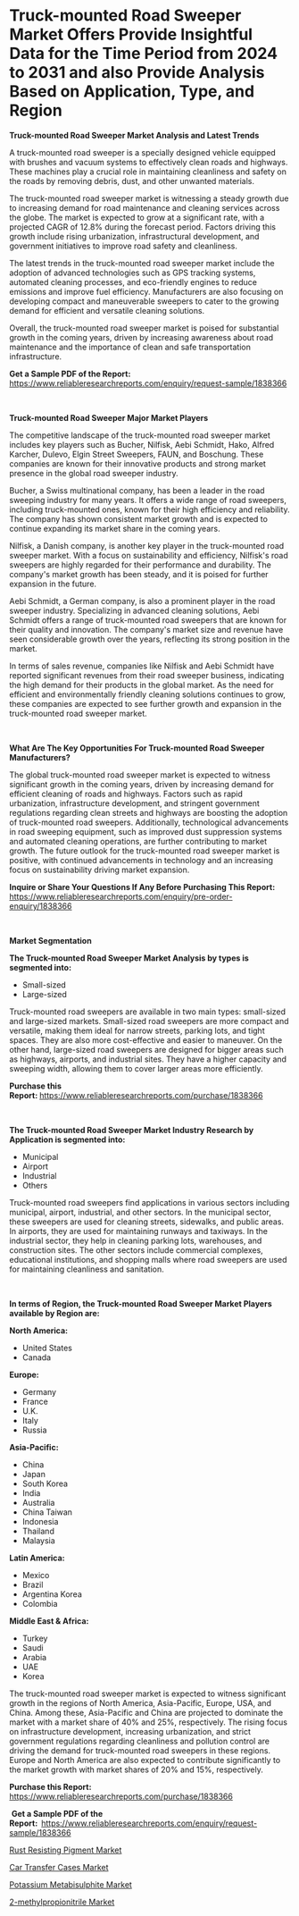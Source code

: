 <p><h1>Truck-mounted Road Sweeper Market Offers Provide Insightful Data for the Time Period from 2024 to 2031 and also Provide Analysis Based on Application, Type, and Region</h1></p><p><strong>Truck-mounted Road Sweeper Market Analysis and Latest Trends</strong></p>
<p><p>A truck-mounted road sweeper is a specially designed vehicle equipped with brushes and vacuum systems to effectively clean roads and highways. These machines play a crucial role in maintaining cleanliness and safety on the roads by removing debris, dust, and other unwanted materials.</p><p>The truck-mounted road sweeper market is witnessing a steady growth due to increasing demand for road maintenance and cleaning services across the globe. The market is expected to grow at a significant rate, with a projected CAGR of 12.8% during the forecast period. Factors driving this growth include rising urbanization, infrastructural development, and government initiatives to improve road safety and cleanliness.</p><p>The latest trends in the truck-mounted road sweeper market include the adoption of advanced technologies such as GPS tracking systems, automated cleaning processes, and eco-friendly engines to reduce emissions and improve fuel efficiency. Manufacturers are also focusing on developing compact and maneuverable sweepers to cater to the growing demand for efficient and versatile cleaning solutions.</p><p>Overall, the truck-mounted road sweeper market is poised for substantial growth in the coming years, driven by increasing awareness about road maintenance and the importance of clean and safe transportation infrastructure.</p></p>
<p><strong>Get a Sample PDF of the Report:&nbsp;</strong> <a href="https://www.reliableresearchreports.com/enquiry/request-sample/1838366">https://www.reliableresearchreports.com/enquiry/request-sample/1838366</a></p>
<p>&nbsp;</p>
<p><strong>Truck-mounted Road Sweeper Major Market Players</strong></p>
<p><p>The competitive landscape of the truck-mounted road sweeper market includes key players such as Bucher, Nilfisk, Aebi Schmidt, Hako, Alfred Karcher, Dulevo, Elgin Street Sweepers, FAUN, and Boschung. These companies are known for their innovative products and strong market presence in the global road sweeper industry.</p><p>Bucher, a Swiss multinational company, has been a leader in the road sweeping industry for many years. It offers a wide range of road sweepers, including truck-mounted ones, known for their high efficiency and reliability. The company has shown consistent market growth and is expected to continue expanding its market share in the coming years.</p><p>Nilfisk, a Danish company, is another key player in the truck-mounted road sweeper market. With a focus on sustainability and efficiency, Nilfisk's road sweepers are highly regarded for their performance and durability. The company's market growth has been steady, and it is poised for further expansion in the future.</p><p>Aebi Schmidt, a German company, is also a prominent player in the road sweeper industry. Specializing in advanced cleaning solutions, Aebi Schmidt offers a range of truck-mounted road sweepers that are known for their quality and innovation. The company's market size and revenue have seen considerable growth over the years, reflecting its strong position in the market.</p><p>In terms of sales revenue, companies like Nilfisk and Aebi Schmidt have reported significant revenues from their road sweeper business, indicating the high demand for their products in the global market. As the need for efficient and environmentally friendly cleaning solutions continues to grow, these companies are expected to see further growth and expansion in the truck-mounted road sweeper market.</p></p>
<p>&nbsp;</p>
<p><strong>What Are The Key Opportunities For Truck-mounted Road Sweeper Manufacturers?</strong></p>
<p><p>The global truck-mounted road sweeper market is expected to witness significant growth in the coming years, driven by increasing demand for efficient cleaning of roads and highways. Factors such as rapid urbanization, infrastructure development, and stringent government regulations regarding clean streets and highways are boosting the adoption of truck-mounted road sweepers. Additionally, technological advancements in road sweeping equipment, such as improved dust suppression systems and automated cleaning operations, are further contributing to market growth. The future outlook for the truck-mounted road sweeper market is positive, with continued advancements in technology and an increasing focus on sustainability driving market expansion.</p></p>
<p><strong>Inquire or Share Your Questions If Any Before Purchasing This Report:</strong> <a href="https://www.reliableresearchreports.com/enquiry/pre-order-enquiry/1838366">https://www.reliableresearchreports.com/enquiry/pre-order-enquiry/1838366</a></p>
<p>&nbsp;</p>
<p><strong>Market Segmentation</strong></p>
<p><strong>The Truck-mounted Road Sweeper Market Analysis by types is segmented into:</strong></p>
<p><ul><li>Small-sized</li><li>Large-sized</li></ul></p>
<p><p>Truck-mounted road sweepers are available in two main types: small-sized and large-sized markets. Small-sized road sweepers are more compact and versatile, making them ideal for narrow streets, parking lots, and tight spaces. They are also more cost-effective and easier to maneuver. On the other hand, large-sized road sweepers are designed for bigger areas such as highways, airports, and industrial sites. They have a higher capacity and sweeping width, allowing them to cover larger areas more efficiently.</p></p>
<p><strong>Purchase this Report:&nbsp;</strong><a href="https://www.reliableresearchreports.com/purchase/1838366">https://www.reliableresearchreports.com/purchase/1838366</a></p>
<p>&nbsp;</p>
<p><strong>The Truck-mounted Road Sweeper Market Industry Research by Application is segmented into:</strong></p>
<p><ul><li>Municipal</li><li>Airport</li><li>Industrial</li><li>Others</li></ul></p>
<p><p>Truck-mounted road sweepers find applications in various sectors including municipal, airport, industrial, and other sectors. In the municipal sector, these sweepers are used for cleaning streets, sidewalks, and public areas. In airports, they are used for maintaining runways and taxiways. In the industrial sector, they help in cleaning parking lots, warehouses, and construction sites. The other sectors include commercial complexes, educational institutions, and shopping malls where road sweepers are used for maintaining cleanliness and sanitation.</p></p>
<p>&nbsp;</p>
<p><strong>In terms of Region, the Truck-mounted Road Sweeper Market Players available by Region are:</strong></p>
<p>
    <p> <strong> North America: </strong>
        <ul>
            <li>United States</li>
            <li>Canada</li>
        </ul>
        </p> 
    <p> <strong> Europe: </strong>
        <ul>
            <li>Germany</li>
            <li>France</li>
            <li>U.K.</li>
            <li>Italy</li>
            <li>Russia</li>
        </ul>
        </p> 
    <p> <strong> Asia-Pacific: </strong>
        <ul>
            <li>China</li>
            <li>Japan</li>
            <li>South Korea</li>
            <li>India</li>
            <li>Australia</li>
            <li>China Taiwan</li>
            <li>Indonesia</li>
            <li>Thailand</li>
            <li>Malaysia</li>
        </ul>
        </p> 
    <p> <strong> Latin America: </strong>
        <ul>
            <li>Mexico</li>
            <li>Brazil</li>
            <li>Argentina Korea</li>
            <li>Colombia</li>
        </ul>
        </p> 
    <p> <strong> Middle East & Africa: </strong>
        <ul>
            <li>Turkey</li>
            <li>Saudi</li>
            <li>Arabia</li>
            <li>UAE</li>
            <li>Korea</li>
        </ul>
    </p>
    </p>
<p><p>The truck-mounted road sweeper market is expected to witness significant growth in the regions of North America, Asia-Pacific, Europe, USA, and China. Among these, Asia-Pacific and China are projected to dominate the market with a market share of 40% and 25%, respectively. The rising focus on infrastructure development, increasing urbanization, and strict government regulations regarding cleanliness and pollution control are driving the demand for truck-mounted road sweepers in these regions. Europe and North America are also expected to contribute significantly to the market growth with market shares of 20% and 15%, respectively.</p></p>
<p><strong>Purchase this Report: </strong><a href="https://www.reliableresearchreports.com/purchase/1838366">https://www.reliableresearchreports.com/purchase/1838366</a></p>
<p>&nbsp;<strong>Get a Sample PDF of the Report:&nbsp;&nbsp;</strong><a href="https://www.reliableresearchreports.com/enquiry/request-sample/1838366">https://www.reliableresearchreports.com/enquiry/request-sample/1838366</a></p>
<p><strong></strong></p>
<p><p><a href="https://view.publitas.com/reportprime-1/rust-resisting-pigment-market-provides-detailed-segmentation-of-this-market-based-on-type-application-and-region-and-forecast-for-the-period-from-2023-2030/">Rust Resisting Pigment Market</a></p><p><a href="https://github.com/shotows/Market-Research-Report-List-1/blob/main/car-transfer-cases-market.md">Car Transfer Cases Market</a></p><p><a href="https://simplistic-meeting-7ee.notion.site/Potassium-Metabisulphite-Market-A-Comprehensive-Report-of-its-Market-Share-Growth-Trends-2024-2-2fbbdc624ce34efbb87671325a7eff27">Potassium Metabisulphite Market</a></p><p><a href="https://view.publitas.com/reportprime-1/2-methylpropionitrile-market-size-focuses-on-market-dynamics-in-depth-analysis-and-future-projections-of-its-market-forecasted-for-period-from-2023-to-2030/">2-methylpropionitrile Market</a></p></p>